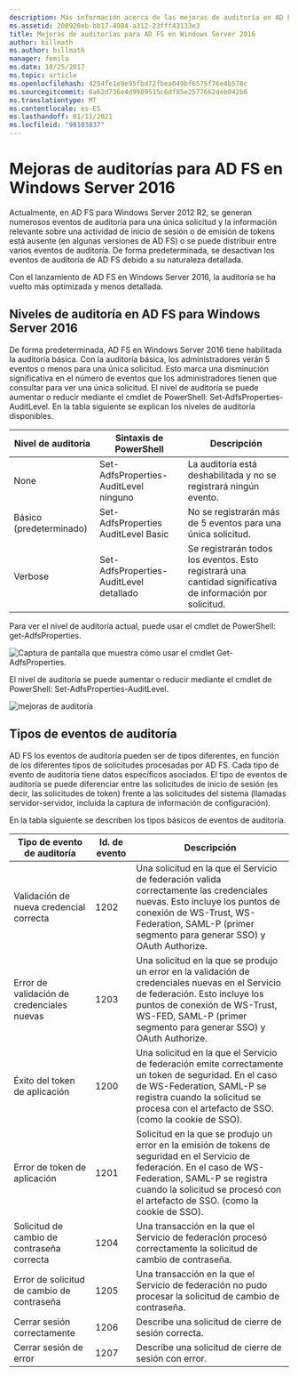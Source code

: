 ```yaml
---
description: Más información acerca de las mejoras de auditoría en AD FS en Windows Server 2016
ms.assetid: 208928eb-bb17-4984-a312-23fff43133e3
title: Mejoras de auditorías para AD FS en Windows Server 2016
author: billmath
ms.author: billmath
manager: femila
ms.date: 10/25/2017
ms.topic: article
ms.openlocfilehash: 4254fe1e9e95fbd72fbea049bf6575f76e4b578c
ms.sourcegitcommit: 6a62d736e4d9989515c6df85e2577662deb042b6
ms.translationtype: MT
ms.contentlocale: es-ES
ms.lasthandoff: 01/11/2021
ms.locfileid: "98103837"
---
```

# <a name="auditing-enhancements-to-ad-fs-in-windows-server-2016"></a>Mejoras de auditorías para AD FS en Windows Server 2016

Actualmente, en AD FS para Windows Server 2012 R2, se generan numerosos eventos de auditoría para una única solicitud y la información relevante sobre una actividad de inicio de sesión o de emisión de tokens está ausente (en algunas versiones de AD FS) o se puede distribuir entre varios eventos de auditoría. De forma predeterminada, se desactivan los eventos de auditoría de AD FS debido a su naturaleza detallada.

Con el lanzamiento de AD FS en Windows Server 2016, la auditoría se ha vuelto más optimizada y menos detallada.

## <a name="auditing-levels-in-ad-fs-for-windows-server-2016"></a>Niveles de auditoría en AD FS para Windows Server 2016
De forma predeterminada, AD FS en Windows Server 2016 tiene habilitada la auditoría básica.  Con la auditoría básica, los administradores verán 5 eventos o menos para una única solicitud.  Esto marca una disminución significativa en el número de eventos que los administradores tienen que consultar para ver una única solicitud.   El nivel de auditoría se puede aumentar o reducir mediante el cmdlet de PowerShell: Set-AdfsProperties-AuditLevel.  En la tabla siguiente se explican los niveles de auditoría disponibles.

| Nivel de auditoría | Sintaxis de PowerShell | Descripción |
|--|--|--|
| None | Set-AdfsProperties-AuditLevel ninguno | La auditoría está deshabilitada y no se registrará ningún evento. |
| Básico (predeterminado) | Set-AdfsProperties AuditLevel Basic | No se registrarán más de 5 eventos para una única solicitud. |
| Verbose | Set-AdfsProperties-AuditLevel detallado | Se registrarán todos los eventos.  Esto registrará una cantidad significativa de información por solicitud. |

Para ver el nivel de auditoría actual, puede usar el cmdlet de PowerShell: get-AdfsProperties.

![Captura de pantalla que muestra cómo usar el cmdlet Get-AdfsProperties.](media/Auditing-Enhancements-to-AD-FS-in-Windows-Server-2016/ADFS_Audit_1.PNG)

El nivel de auditoría se puede aumentar o reducir mediante el cmdlet de PowerShell: Set-AdfsProperties-AuditLevel.

![mejoras de auditoría](media/Auditing-Enhancements-to-AD-FS-in-Windows-Server-2016/ADFS_Audit_2.png)

## <a name="types-of-audit-events"></a>Tipos de eventos de auditoría
AD FS los eventos de auditoría pueden ser de tipos diferentes, en función de los diferentes tipos de solicitudes procesadas por AD FS. Cada tipo de evento de auditoría tiene datos específicos asociados.  El tipo de eventos de auditoría se puede diferenciar entre las solicitudes de inicio de sesión (es decir, las solicitudes de token) frente a las solicitudes del sistema (llamadas servidor-servidor, incluida la captura de información de configuración).

En la tabla siguiente se describen los tipos básicos de eventos de auditoría.

| Tipo de evento de auditoría | Id. de evento | Descripción |
|--|--|--|
| Validación de nueva credencial correcta | 1202 | Una solicitud en la que el Servicio de federación valida correctamente las credenciales nuevas. Esto incluye los puntos de conexión de WS-Trust, WS-Federation, SAML-P (primer segmento para generar SSO) y OAuth Authorize. |
| Error de validación de credenciales nuevas | 1203 | Una solicitud en la que se produjo un error en la validación de credenciales nuevas en el Servicio de federación. Esto incluye los puntos de conexión de WS-Trust, WS-FED, SAML-P (primer segmento para generar SSO) y OAuth Authorize. |
| Éxito del token de aplicación | 1200 | Una solicitud en la que el Servicio de federación emite correctamente un token de seguridad. En el caso de WS-Federation, SAML-P se registra cuando la solicitud se procesa con el artefacto de SSO. (como la cookie de SSO). |
| Error de token de aplicación | 1201 | Solicitud en la que se produjo un error en la emisión de tokens de seguridad en el Servicio de federación. En el caso de WS-Federation, SAML-P se registra cuando la solicitud se procesó con el artefacto de SSO. (como la cookie de SSO). |
| Solicitud de cambio de contraseña correcta | 1204 | Una transacción en la que el Servicio de federación procesó correctamente la solicitud de cambio de contraseña. |
| Error de solicitud de cambio de contraseña | 1205 | Una transacción en la que el Servicio de federación no pudo procesar la solicitud de cambio de contraseña. |
| Cerrar sesión correctamente | 1206 | Describe una solicitud de cierre de sesión correcta. |
| Cerrar sesión de error | 1207 | Describe una solicitud de cierre de sesión con error. |
